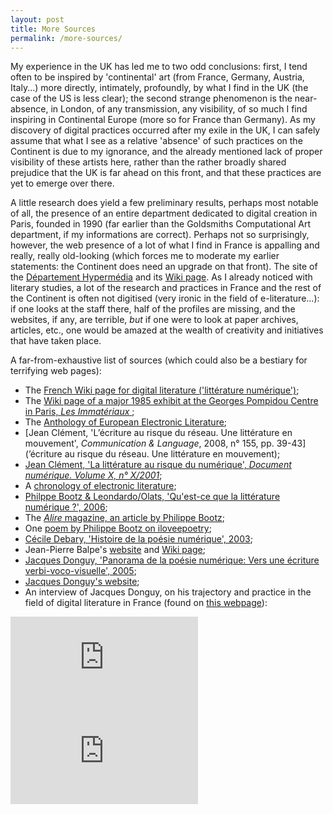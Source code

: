 ```yaml
---
layout: post
title: More Sources
permalink: /more-sources/ 
---
```


My experience in the UK has led me to two odd conclusions: first, I tend often to be inspired by 'continental' art (from France, Germany, Austria, Italy...) more directly, intimately, profoundly, by what I find in the UK (the case of the US is less clear); the second strange phenomenon is the near-absence, in London, of any transmission, any visibility, of so much I find inspiring in Continental Europe (more so for France than Germany). As my discovery of digital practices occurred after my exile in the UK, I can safely assume that what I see as a relative 'absence' of such practices on the Continent is due to my ignorance, and the already mentioned lack of proper visibility of these artists here, rather than the rather broadly shared prejudice that the UK is far ahead on this front, and that these practices are yet to emerge over there. 

A little research does yield a few preliminary results, perhaps most notable of all, the presence of an entire department dedicated to digital creation in Paris, founded in 1990 (far earlier than the Goldsmiths Computational Art department, if my informations are correct). Perhaps not so surprisingly, however, the web presence of a lot of what I find in France is appalling and really, really old-looking (which forces me to moderate my earlier statements: the Continent does need an upgrade on that front). The site of the [Département Hypermédia](http://hypermedia.univ-paris8.fr/) and its [Wiki page](https://fr.wikipedia.org/wiki/D%C3%A9partement_hyperm%C3%A9dia). As I already noticed with literary studies, a lot of the research and practices in France and the rest of the Continent is often not digitised (very ironic in the field of e-literature...): if one looks at the staff there, half of the profiles are missing, and the websites, if any, are terrible, *but* if one were to look at paper archives, articles, etc., one would be amazed at the wealth of creativity and initiatives that have taken place.

A far-from-exhaustive list of sources (which could also be a bestiary for terrifying web pages):

- The [French Wiki page for digital literature ('littérature numérique')](https://fr.wikipedia.org/wiki/Litt%C3%A9rature_num%C3%A9rique);
- The [Wiki page of a major 1985 exhibit at the Georges Pompidou Centre in Paris, *Les Immatériaux* ](https://fr.wikipedia.org/wiki/Les_Immat%C3%A9riaux);
- The [Anthology of European Electronic Literature](https://anthology.elmcip.net/);
- [Jean Clément, 'L’écriture au risque du réseau. Une littérature en mouvement', *Communication & Language*, 2008, n° 155, pp. 39-43](’écriture au risque du réseau. Une littérature en mouvement);
- [Jean Clément, 'La littérature au risque du numérique', *Document numérique. Volume X, n° X/2001*](http://hypermedia.univ-paris8.fr/jean/articles/docnum.pdf);
- A [chronology of electronic literature](http://balises.bpi.fr/culture-numerique/lhistoire-de-la-litterature-numerique/);
- [Philppe Bootz & Leondardo/Olats, 'Qu'est-ce que la littérature numérique ?', 2006](http://www.olats.org/livresetudes/basiques/litteraturenumerique/1_basiquesLN.php);
- The [*Alire* magazine, an article by Philippe Bootz](http://www.uoc.edu/humfil/articles/eng/bootz0302/bootz0302.html);
- One [poem by Philippe Bootz on iloveepoetry](http://iloveepoetry.com/?tag=philippe-bootz);
- [Cécile Debary, 'Histoire de la poésie numérique', 2003](http://www.amourier.com/315-histoire-de-la-poesie-numerique.php);
- Jean-Pierre Balpe's [website](http://www.balpe.name/) and [Wiki page](https://fr.wikipedia.org/wiki/Jean-Pierre_Balpe);
- [Jacques Donguy, 'Panorama de la poésie numérique: Vers une écriture verbi-voco-visuelle', 2005](http://www.akenaton-docks.fr/DOCKS-datas_f/collect_f/auteurs_f/D_f/DONGUY_f/TXT_F/THEORIE.htm);
- [Jacques Donguy's website](http://www.costis.org/x/donguy/index.asp);
- An interview of Jacques Donguy, on his trajectory and practice in the field of digital literature in France (found on [this webpage](http://www.t-pas-net.com/libr-critique/interview-video-jacques-donguy/)):

<div class="video-container">
<iframe max-width="100%" height="auto" src="https://www.youtube.com/embed/daX5oVQ5YGg" frameborder="0" allow="autoplay; encrypted-media" allowfullscreen></iframe>
</div>

<div class="video-container">
<iframe max-width="100%" height="auto" src="https://www.youtube.com/embed/jCn1GYlTr10" frameborder="0" allow="autoplay; encrypted-media" allowfullscreen></iframe>
</div>
